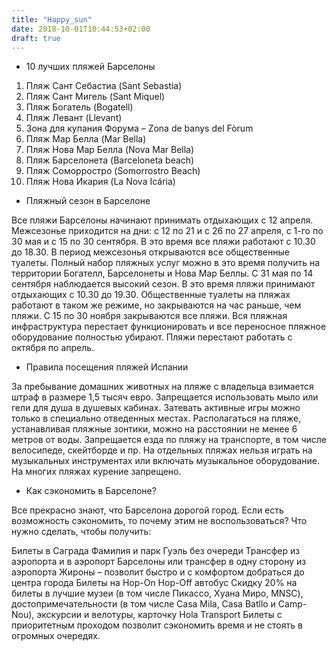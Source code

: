 ```yaml
---
title: "Happy_sun"
date: 2018-10-01T10:44:53+02:00
draft: true
---
```


* 10 лучших пляжей Барселоны

1. Пляж Сант Себастиа (Sant Sebastia)
2. Пляж Сант Мигель (Sant Miquel)
3. Пляж Богатель (Bogatell)
4. Пляж Левант (Llevant)
5. Зона для купания Форума – Zona de banys del Fòrum
6. Пляж Мар Белла (Mar Bella)
7. Пляж Нова Мар Белла (Nova Mar Bella)
8. Пляж Барселонета (Barceloneta beach)
9. Пляж Соморростро (Somorrostro Beach)
10. Пляж Нова Икария (La Nova Icária)

* Пляжный сезон в Барселоне

Все пляжи Барселоны начинают принимать отдыхающих с 12 апреля. Межсезонье приходится на дни: с 12 по 21 и с 26 по 27 апреля, с 1-го по 30 мая и с 15 по 30 сентября. В это время все пляжи работают с 10.30 до 18.30. В период межсезонья открываются все общественные туалеты. Полный набор пляжных услуг можно в это время получить на территории Богателл, Барселонеты и Нова Мар Беллы. С 31 мая по 14 сентября наблюдается высокий сезон. В это время пляжи принимают отдыхающих с 10.30 до 19.30. Общественные туалеты на пляжах работают в таком же режиме, но закрываются на час раньше, чем пляжи. С 15 по 30 ноября закрываются все пляжи. Вся пляжная инфраструктура перестает функционировать и все переносное пляжное оборудование полностью убирают. Пляжи перестают работать с октября по апрель.

* Правила посещения пляжей Испании

За пребывание домашних животных на пляже с владельца взимается штраф в размере 1,5 тысяч евро. Запрещается использовать мыло или гели для душа в душевых кабинах. Затевать активные игры можно только в специально отведенных местах. Располагаться на пляже, устанавливая пляжные зонтики, можно на расстоянии не менее 6 метров от воды. Запрещается езда по пляжу на транспорте, в том числе велосипеде, скейтборде и пр. На отдельных пляжах нельзя играть на музыкальных инструментах или включать музыкальное оборудование. На многих пляжах курение запрещено.

* Как сэкономить в Барселоне?

Все прекрасно знают, что Барселона дорогой город. Если есть возможность сэкономить, то почему этим не воспользоваться? Что нужно сделать, чтобы получить:

Билеты в Саграда Фамилия и парк Гуэль без очереди
Трансфер из аэропорта и в аэропорт Барселоны или трансфер в одну сторону из аэропорта Жироны – позволит быстро и с комфортом добраться до центра города
Билеты на Hop-On Hop-Off автобус
Скидку 20% на билеты в лучшие музеи (в том числе Пикассо, Хуана Миро, MNSC), достопримечательности (в том числе Casa Mila, Casa Batllo и Camp-Nou), экскурсии и велотуры, карточку Hola Transport
Билеты с приоритетным проходом позволит сэкономить время и не стоять в огромных очередях.

